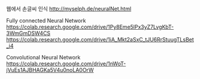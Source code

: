 웹에서 손글씨 인식
http://myselph.de/neuralNet.html

Fully connected Neural Network
https://colab.research.google.com/drive/1Py8Eme5lPx3yZ7LvgKbT-3WmGmDSW4CS
https://colab.research.google.com/drive/1iA_Mkt2aSxC_tJU6RrStuugTLsBet_i4

Convolutional Neural Network
https://colab.research.google.com/drive/1nWoT-jVuEs1AJBHAGKa5V4u0noLA0OrW
